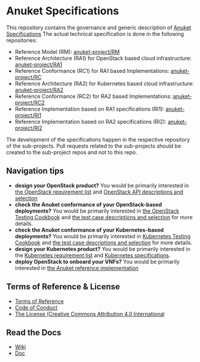 # Anuket Specifications


This repository contains the governance and generic description of
[Anuket Specifications](https://cntt.readthedocs.io/en/stable-pieman/)
The actual technical specification is done in the following repositories:

* Reference Model (RM): [anuket-project/RM](https://github.com/anuket-project/RM)
* Reference Architecture (RA1) for OpenStack based cloud infrastructure:
  [anuket-project/RA1](https://github.com/anuket-project/RA1)
* Reference Conformance (RC1) for RA1 based Implementations:
  [anuket-project/RC](https://github.com/anuket-project/RC)
* Reference Architecture (RA2) for Kubernetes based cloud infrastructure:
  [anuket-project/RA2](https://github.com/anuket-project/RA2)
* Reference Conformance (RC2) for RA2 based Implementations:
  [anuket-project/RC2](https://github.com/anuket-project/RC2)
* Reference Implementation based on RA1 specifications (RI1):
  [anuket-project/RI1](https://github.com/anuket-project/RI1)
* Reference Implementation based on RA2 specifications (RI2):
  [anuket-project/RI2](https://github.com/anuket-project/RI2)

The development of the specifications happen in the respective repository of the sub-projects. Pull requests related to
the sub-projects should be created to the sub-project repos and not to this repo.

## Navigation tips

-  **design your OpenStack product?** You would be primarily interested
   in [the OpenStack requirement list](https://cntt.readthedocs.io/projects/ra1/en/latest/chapters/chapter02.html)
   and [OpenStack API descriptions and selection](https://cntt.readthedocs.io/projects/ra1/en/latest/chapters/chapter05.html)
-  **check the Anuket conformance of your OpenStack-based deployments?**
   You would be primarily interested in [the OpenStack Testing Cookbook](https://cntt.readthedocs.io/projects/ra1/en/latest/chapters/chapter08.html#openstack-testing-cookbook)
   and [the test case descriptions and selection](https://cntt.readthedocs.io/projects/ra1/en/latest/chapters/chapter08.html#conformance-test-suite)
   for more details.
-  **check the Anuket conformance of your Kubernetes-based deployments?** You would be primarily interested in
   [Kubernetes Testing Cookbook](https://cntt.readthedocs.io/projects/rc2/en/latest/chapters/chapter03.html)
   and [the test case descriptions and selection](https://cntt.readthedocs.io/projects/rc2/en/latest/chapters/chapter02.html)
   for more details.
-  **design your Kubernetes product?** You would be primarily interested in the
   [Kubernetes requirement list](https://cntt.readthedocs.io/projects/ra2/en/latest/chapters/chapter02.html)
   and [Kubernetes specifications](https://cntt.readthedocs.io/projects/ra2/en/latest/chapters/chapter04.html).
-  **deploy OpenStack to onboard your VNFs?** You would be primarily interested in
   [the Anuket reference implementation](https://cntt.readthedocs.io/projects/ri1/en/latest/chapters/chapter01.html)

## Terms of Reference & License

-  [Terms of Reference](GSMA_CNTT_Terms_of_Reference.pdf)
-  [Code of Conduct](CODE_OF_CONDUCT.rst)
-  [The License (Creative Commons Attribution 4.0 International](https://creativecommons.org/licenses/by/4.0/legalcode)

Read the Docs
-------------

-  [Wiki](https://wiki.anuket.io/)
-  [Doc](https://cntt.readthedocs.io/en/latest/)
